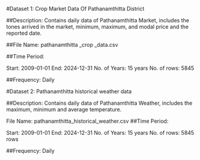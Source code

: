 #Dataset 1: Crop Market Data Of Pathanamthitta District

##Description: 
Contains daily data of Pathanamthitta Market, includes the tones arrived in the market, minimum, maximum, and modal price and the reported date.

##File Name: pathanamthitta _crop _data.csv

##Time Period:

Start: 2009-01-01
End: 2024-12-31
No. of Years: 15 years
No. of rows: 5845

##Frequency:
Daily

#Dataset 2: Pathanamthitta historical weather data

##Description: 
Contains daily data of Pathanamthitta Weather, includes the maximum, minimum and average temperature.

File Name: pathanamthitta_historical_weather.csv
##Time Period:

Start: 2009-01-01
End: 2024-12-31
No. of Years: 15 years
No. of rows: 5845 rows

##Frequency:
Daily